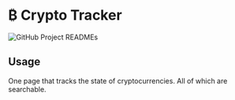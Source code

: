 # ₿ Crypto Tracker

![GitHub Project READMEs](https://user-images.githubusercontent.com/95723185/167145867-d5326fd2-0727-45a1-b99e-e3c16bfaf0e5.png)

## Usage
One page that tracks the state of cryptocurrencies. All of which are searchable.


